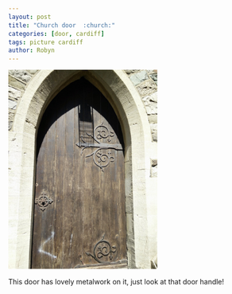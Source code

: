 ```yaml
---
layout: post
title: "Church door  :church:"
categories: [door, cardiff]
tags: picture cardiff
author: Robyn
---
```


<img src="/doors/church-door.jpg" width="300" height="400" />

This door has lovely metalwork on it, just look at that door handle!
